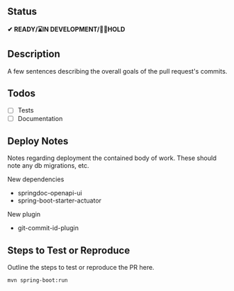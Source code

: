 ## Status
**✔ READY/⌛IN DEVELOPMENT/🤚🏻HOLD**

## Description
A few sentences describing the overall goals of the pull request's commits.

## Todos
- [ ] Tests
- [ ] Documentation

## Deploy Notes
Notes regarding deployment the contained body of work. These should note any db migrations, etc.

New dependencies

- springdoc-openapi-ui
- spring-boot-starter-actuator

New plugin
- git-commit-id-plugin

## Steps to Test or Reproduce
Outline the steps to test or reproduce the PR here.

```sh
mvn spring-boot:run
```